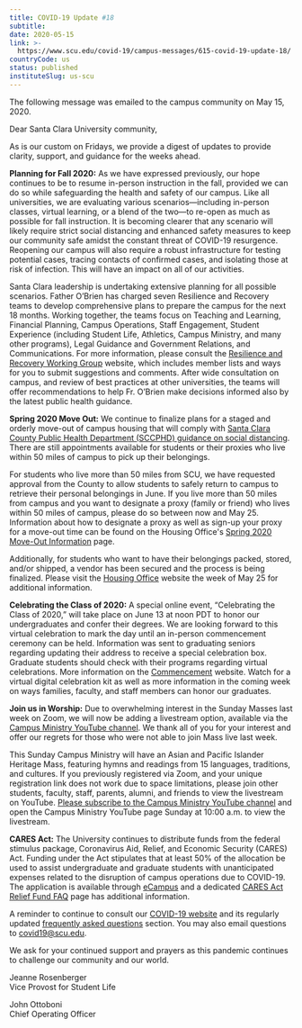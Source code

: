 ```yaml
---
title: COVID-19 Update #18
subtitle: 
date: 2020-05-15
link: >-
  https://www.scu.edu/covid-19/campus-messages/615-covid-19-update-18/
countryCode: us
status: published
instituteSlug: us-scu
---
```

The following message was emailed to the campus community on May 15, 2020.

Dear Santa Clara University community,

As is our custom on Fridays, we provide a digest of updates to provide clarity, support, and guidance for the weeks ahead.

**Planning for Fall 2020:** As we have expressed previously, our hope continues to be to resume in-person instruction in the fall, provided we can do so while safeguarding the health and safety of our campus.  Like all universities, we are evaluating various scenarios—including in-person classes, virtual learning, or a blend of the two—to re-open as much as possible for fall instruction. It is becoming clearer that any scenario will likely require strict social distancing and enhanced safety measures to keep our community safe amidst the constant threat of COVID-19 resurgence. Reopening our campus will also require a robust infrastructure for testing potential cases, tracing contacts of confirmed cases, and isolating those at risk of infection. This will have an impact on all of our activities. 

Santa Clara leadership is undertaking extensive planning for all possible scenarios. Father O’Brien has charged seven Resilience and Recovery teams to develop comprehensive plans to prepare the campus for the next 18 months. Working together, the teams focus on Teaching and Learning, Financial Planning, Campus Operations, Staff Engagement, Student Experience (including Student Life, Athletics, Campus Ministry, and many other programs), Legal Guidance and Government Relations, and Communications. For more information, please consult the [Resilience and Recovery Working Group](/covid-19/resilience-and-recovery-working-group/) website, which includes member lists and ways for you to submit suggestions and comments. After wide consultation on campus, and review of best practices at other universities, the teams will offer recommendations to help Fr. O’Brien make decisions informed also by the latest public health guidance.  

**Spring 2020 Move Out:** We continue to finalize plans for a staged and orderly move-out of campus housing that will comply with [Santa Clara County Public Health Department (SCCPHD) guidance on social distancing](https://www.sccgov.org/sites/phd/Pages/phd.aspx). There are still appointments available for students or their proxies who live within 50 miles of campus to pick up their belongings.

For students who live more than 50 miles from SCU, we have requested approval from the County to allow students to safely return to campus to retrieve their personal belongings in June. If you live more than 50 miles from campus and you want to designate a proxy (family or friend) who lives within 50 miles of campus, please do so between now and May 25. Information about how to designate a proxy as well as sign-up your proxy for a move-out time can be found on the Housing Office's [Spring 2020 Move-Out Information](https://www.scu.edu/living/spring-move-out/) page. 

Additionally, for students who want to have their belongings packed, stored, and/or shipped, a vendor has been secured and the process is being finalized. Please visit the [Housing Office](https://www.scu.edu/living/) website the week of May 25 for additional information.

**Celebrating the Class of 2020:** A special online event, “Celebrating the Class of 2020,” will take place on June 13 at noon PDT to honor our undergraduates and confer their degrees. We are looking forward to this virtual celebration to mark the day until an in-person commencement ceremony can be held. Information was sent to graduating seniors regarding updating their address to receive a special celebration box. Graduate students should check with their programs regarding virtual celebrations. More information on the [Commencement](/commencement/) website. Watch for a virtual digital celebration kit as well as more information in the coming week on ways families, faculty, and staff members can honor our graduates.

**Join us in Worship:** Due to overwhelming interest in the Sunday Masses last week on Zoom, we will now be adding a livestream option, available via the [Campus Ministry YouTube channel](https://www.youtube.com/channel/UCFajrr8fyx1Ch7ym4fvHG4g).  We thank all of you for your interest and offer our regrets for those who were not able to join Mass live last week.

This Sunday Campus Ministry will have an Asian and Pacific Islander Heritage Mass, featuring hymns and readings from 15 languages, traditions, and cultures.  If you previously registered via Zoom, and your unique registration link does not work due to space limitations, please join other students, faculty, staff, parents, alumni, and friends to view the livestream on YouTube. [Please subscribe to the Campus Ministry YouTube channel](https://www.youtube.com/channel/UCFajrr8fyx1Ch7ym4fvHG4g) and open the Campus Ministry YouTube page Sunday at 10:00 a.m. to view the livestream.

**CARES Act:** The University continues to distribute funds from the federal stimulus package, Coronavirus Aid, Relief, and Economic Security (CARES) Act. Funding under the Act stipulates that at least 50% of the allocation be used to assist undergraduate and graduate students with unanticipated expenses related to the disruption of campus operations due to COVID-19. The application is available through [eCampus](http://ecampus.scu.edu/) and a dedicated [CARES Act Relief Fund FAQ](http://www.scu.edu/covid-19/cares-act-relief-fund-faqs/) page has additional information. 

A reminder to continue to consult our [COVID-19 website](http://scu.edu/covid-19) and its regularly updated [frequently asked questions](https://www.scu.edu/covid-19/faqs/) section. You may also email questions to [covid19@scu.edu](mailto:covid19@scu.edu). 

We ask for your continued support and prayers as this pandemic continues to challenge our community and our world.   

Jeanne Rosenberger  
Vice Provost for Student Life

John Ottoboni  
Chief Operating Officer
